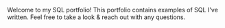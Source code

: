 Welcome to my SQL portfolio! This portfolio contains examples of SQL I've written. Feel free to take a look & reach out with any questions.

